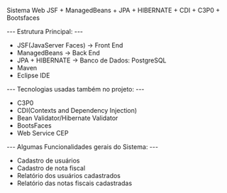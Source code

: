 Sistema Web JSF + ManagedBeans + JPA + HIBERNATE + CDI + C3P0 + Bootsfaces

--- Estrutura Principal: ---
- JSF(JavaServer Faces) -> Front End
- ManagedBeans -> Back End
- JPA + HIBERNATE -> Banco de Dados: PostgreSQL
- Maven
- Eclipse IDE

--- Tecnologias usadas também no projeto: ---
- C3P0
- CDI(Contexts and Dependency Injection)
- Bean Validator/Hibernate Validator
- BootsFaces
- Web Service CEP

--- Algumas Funcionalidades gerais do Sistema: ---
- Cadastro de usuários
- Cadastro de nota fiscal
- Relatório dos usuários cadastrados
- Relatório das notas fiscais cadastradas
